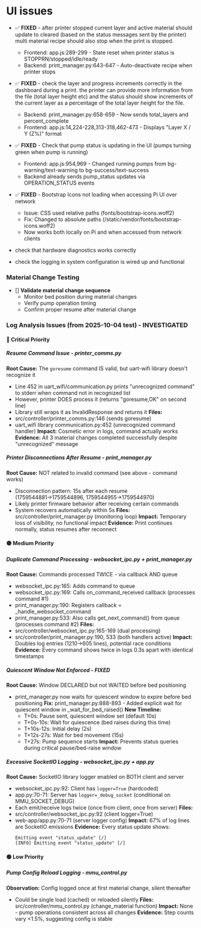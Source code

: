 
# UI issues
- ✅ **FIXED** - after printer stopped current layer and active material should update to cleared (based on the status messages sent by the printer) multi material recipe should also stop when the print is stopped.
  - Frontend: app.js:289-299 - State reset when printer status is STOPPRN/stopped/idle/ready
  - Backend: print_manager.py:643-647 - Auto-deactivate recipe when printer stops

- ✅ **FIXED** - check the layer and progress increments correctly in the dashboard during a print. the printer can provide more information from the file (total layer height etc) and the status should show increments of the current layer as a percentage of the total layer height for the file.
  - Backend: print_manager.py:658-659 - Now sends total_layers and percent_complete
  - Frontend: app.js:14,224-228,313-318,462-473 - Displays "Layer X / Y (Z%)" format

- ✅ **FIXED** - Check that pump status is updating in the UI (pumps turning green when pump is running)
  - Frontend: app.js:954,969 - Changed running pumps from bg-warning/text-warning to bg-success/text-success
  - Backend already sends pump_status updates via OPERATION_STATUS events

- ✅ **FIXED** - Bootstrap Icons not loading when accessing Pi UI over network
  - Issue: CSS used relative paths (fonts/bootstrap-icons.woff2)
  - Fix: Changed to absolute paths (/static/vendor/fonts/bootstrap-icons.woff2)
  - Now works both locally on Pi and when accessed from network clients

- check that hardware diagnostics works correctly

- check the logging in system configuration is wired up and functional 







### Material Change Testing
- [] **Validate material change sequence**
  - Monitor bed position during material changes
  - Verify pump operation timing
  - Confirm proper resume after material change

### Log Analysis Issues (from 2025-10-04 test) - INVESTIGATED

#### 🔴 Critical Priority

##### **Resume Command Issue** - printer_comms.py
**Root Cause:** The `goresume` command IS valid, but uart-wifi library doesn't recognize it
- Line 452 in uart_wifi/communication.py prints "unrecognized command" to stderr when command not in recognized list
- However, printer DOES process it (returns "goresume,OK" on second line)
- Library still wraps it as InvalidResponse and returns it
**Files:**
- src/controller/printer_comms.py:146 (sends goresume)
- uart_wifi library communication.py:452 (unrecognized command handler)
**Impact:** Cosmetic error in logs, command actually works
**Evidence:** All 3 material changes completed successfully despite "unrecognized" message

##### **Printer Disconnections After Resume** - print_manager.py
**Root Cause:** NOT related to invalid command (see above - command works)
- Disconnection pattern: 15s after each resume (1759544881→1759544896, 1759544955→1759544970)
- Likely printer firmware behavior after receiving certain commands
- System recovers automatically within 5s
**Files:** src/controller/print_manager.py (monitoring loop)
**Impact:** Temporary loss of visibility, no functional impact
**Evidence:** Print continues normally, status resumes after reconnect

#### 🟡 Medium Priority

##### **Duplicate Command Processing** - websocket_ipc.py + print_manager.py
**Root Cause:** Commands processed TWICE - via callback AND queue
- websocket_ipc.py:165: Adds command to queue
- websocket_ipc.py:169: Calls on_command_received callback (processes command #1)
- print_manager.py:190: Registers callback = _handle_websocket_command
- print_manager.py:533: Also calls get_next_command() from queue (processes command #2)
**Files:**
- src/controller/websocket_ipc.py:165-169 (dual processing)
- src/controller/print_manager.py:190, 533 (both handlers active)
**Impact:** Doubles log entries (1210→605 lines), potential race conditions
**Evidence:** Every command shows twice in logs 0.3s apart with identical timestamps

##### **Quiescent Window Not Enforced** - FIXED
**Root Cause:** Window DECLARED but not WAITED before bed positioning
- print_manager.py now waits for quiescent window to expire before bed positioning
**Fix:** print_manager.py:888-893 - Added explicit wait for quiescent window in _wait_for_bed_raised()
**New Timeline:**
  - T+0s: Pause sent, quiescent window set (default 10s)
  - T+0s-10s: Wait for quiescence (bed raises during this time)
  - T+10s-12s: Initial delay (2s)
  - T+12s-27s: Wait for bed movement (15s)
  - T+27s: Pump sequence starts
**Impact:** Prevents status queries during critical pause/bed-raise window

##### **Excessive SocketIO Logging** - websocket_ipc.py + app.py
**Root Cause:** SocketIO library logger enabled on BOTH client and server
- websocket_ipc.py:92: Client has `logger=True` (hardcoded)
- app.py:70-71: Server has `logger=_debug_socket` (conditional on MMU_SOCKET_DEBUG)
- Each emit/receive logs twice (once from client, once from server)
**Files:**
- src/controller/websocket_ipc.py:92 (client logger=True)
- web-app/app.py:70-71 (server logger config)
**Impact:** 67% of log lines are SocketIO emissions
**Evidence:** Every status update shows:
  ```
  Emitting event "status_update" [/]
  [INFO] Emitting event "status_update" [/]
  ```

#### 🟢 Low Priority

##### **Pump Config Reload Logging** - mmu_control.py
**Observation:** Config logged once at first material change, silent thereafter
- Could be single load (cached) or reloaded silently
**Files:** src/controller/mmu_control.py (change_material function)
**Impact:** None - pump operations consistent across all changes
**Evidence:** Step counts vary <1.5%, suggesting config is stable

